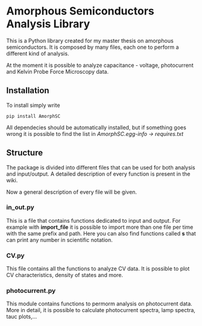 # Amorphous Semiconductors Analysis Library

This is a Python library created for my master thesis on amorphous semiconductors. It is composed by many files, each one to perform a different kind of analysis. 

At the moment it is possible to analyze capacitance - voltage, photocurrent and Kelvin Probe Force Microscopy data.

## Installation

To install simply write

	pip install AmorphSC
	
All dependecies should be automatically installed, but if something goes wrong it is possible to find the list in *AmorphSC.egg-info -> requires.txt*

## Structure

The package is divided into different files that can be used for both analysis and input/output. A detailed description of every function is present in the wiki.

Now a general description of every file will be given.

### in_out.py

This is a file that contains functions dedicated to input and output. For example with **import_file** it is possible to import more than one file per time with the same prefix and path. 
Here you can also find functions called **s** that can print any number in scientific notation.

### CV.py

This file contains all the functions to analyze CV data. It is possible to plot CV characteristics, density of states and more.

### photocurrent.py

This module contains functions to permorm analysis on photocurrent data. More in detail, it is possible to calculate photocurrent spectra, lamp spectra, tauc plots,...
 
